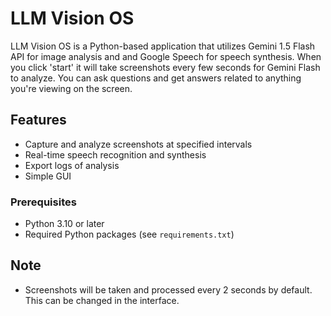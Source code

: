# LLM Vision OS

LLM Vision OS is a Python-based application that utilizes Gemini 1.5 Flash API for image analysis and and Google Speech for speech synthesis. When you click 'start' it will take screenshots every few seconds for Gemini Flash to analyze. You can ask questions and get answers related to anything you're viewing on the screen. 
## Features

- Capture and analyze screenshots at specified intervals
- Real-time speech recognition and synthesis
- Export logs of analysis
- Simple GUI

### Prerequisites

- Python 3.10 or later
- Required Python packages (see `requirements.txt`)

## Note
- Screenshots will be taken and processed every 2 seconds by default. This can be changed in the interface. 
